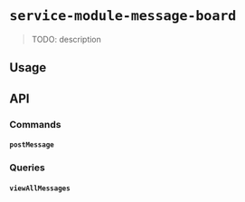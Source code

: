 # `service-module-message-board`

> TODO: description

## Usage

## API

### Commands

#### `postMessage`

### Queries

#### `viewAllMessages`
